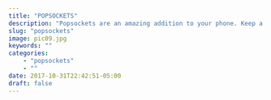 ```yaml
---
title: "POPSOCKETS"
description: "Popsockets are an amazing addition to your phone. Keep a grip on it while looking good!"
slug: "popsockets"
image: pic09.jpg
keywords: ""
categories:
    - "popsockets"
    - ""
date: 2017-10-31T22:42:51-05:00
draft: false
---
```

